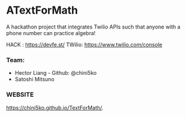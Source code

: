 # ATextForMath
A hackathon project that integrates Twilio APIs such that anyone with a phone number can practice algebra! 

HACK : https://devfe.st/
TWilio: https://www.twilio.com/console

### Team: 
-   Hector Liang - Github: @chini5ko
-   Satoshi Mitsuno

### WEBSITE
https://chini5ko.github.io/TextForMath/. 
